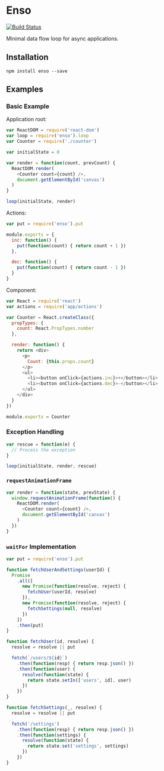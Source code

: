 # Enso
[![Build Status](https://travis-ci.org/kossnocorp/enso.svg?branch=master)](https://travis-ci.org/kossnocorp/enso)

Minimal data flow loop for async applications.

## Installation

```npm
npm install enso --save
```

## Examples

### Basic Example

Application root:

```js
var ReactDOM = require('react-dom')
var loop = require('enso').loop
var Counter = require('./counter')

var initialState = 0

var render = function(count, prevCount) {
  ReactDOM.render(
    <Counter count={count} />,
    document.getElementById('canvas')
  )
}

loop(initialState, render)
```

Actions:

```js
var put = require('enso').put

module.exports = {
  inc: function() {
    put(function(count) { return count + 1 })
  },

  dec: function() {
    put(function(count) { return count - 1 })
  }
}
```

Component:

```js
var React = require('react')
var actions = require('app/actions')

var Counter = React.createClass({
  propTypes: {
    count: React.PropTypes.number
  },

  render: function() {
    return <div>
      <p>
        Count: {this.props.count}
      </p>
      <ul>
        <li><button onClick={actions.inc}>+</button></li>
        <li><button onClick={actions.dec}>-</button></li>
      </ul>
    </div>
  }
})

module.exports = Counter
```

### Exception Handling

```js
var rescue = function(e) {
  // Process the exception
}

loop(initialState, render, rescue)
```

### `requestAnimationFrame`

```js
var render = function(state, prevState) {
  window.requestAnimationFrame(function() {
    ReactDOM.render(
      <Counter count={count} />,
      document.getElementById('canvas')
    )
  })
}
```

### `waitFor` Implementation

```js
var put = require('enso').put

function fetchUserAndSettings(userId) {
  Promise
    .all([
      new Promise(function(resolve, reject) {
        fetchUser(userId, resolve)
      }),
      new Promise(function(resolve, reject) {
        fetchSettings(null, resolve)
      })
    ])
    .then(put)
}

function fetchUser(id, resolve) {
  resolve = resolve || put

  fetch(`/users/${id}`)
    .then(function(resp) { return resp.json() })
    .then(function(user) {
      resolve(function(state) {
        return state.setIn(['users', id], user)
      })
    })
}

function fetchSettings(_, resolve) {
  resolve = resolve || put

  fetch('/settings')
    .then(function(resp) { return resp.json() })
    .then(function(settings) {
      resolve(function(state) {
        return state.set('settings', settings)
      })
    })
}
```
